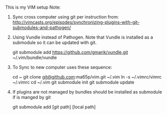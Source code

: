 This is my VIM setup
Note:

1. Sync cross computer using git per instruction from:
http://vimcasts.org/episodes/synchronizing-plugins-with-git-submodules-and-pathogen/
2. Using Vundle instead of Pathogen. Note that Vundle is installed as a submodule so it can be updated with git. 

	git submodule add https://github.com/gmarik/vundle.git ~/.vim/bundle/vundle

3. To Sync to new computer uses these sequence:

	cd ~
	git clone git@github.com:ma65p/vim.git ~/.vim
	ln -s ~/.vimrc/vimrc ~/.vimrc
	cd ~/.vim
	git submodule init
	git submodule update

4. If plugins are not managed by bundles should be installed as submodule if is manged by git

	git submodule add [git path] [local path]
